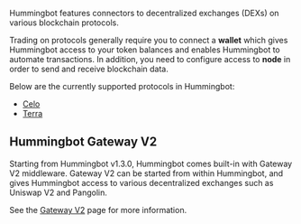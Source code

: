 Hummingbot features connectors to decentralized exchanges (DEXs) on various blockchain protocols.

Trading on protocols generally require you to connect a **wallet** which gives Hummingbot access to your token balances and enables Hummingbot to automate transactions. In addition, you need to configure access to **node** in order to send and receive blockchain data.

Below are the currently supported protocols in Hummingbot:

* [Celo](./celo)
* [Terra](./terra)

## Hummingbot Gateway V2

Starting from Hummingbot v1.3.0, Hummingbot comes built-in with Gateway V2 middleware. Gateway V2 can be started from within Hummingbot, and gives Hummingbot access to various decentralized exchanges such as Uniswap V2 and Pangolin.

See the [Gateway V2](./gateway.md) page for more information.

